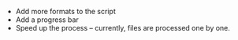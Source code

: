 - Add more formats to the script
- Add a progress bar
- Speed up the process – currently, files are processed one by one.
